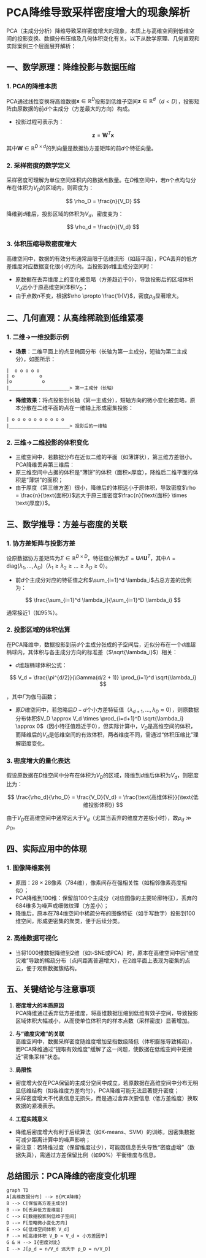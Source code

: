# PCA降维导致采样密度增大的现象解析

PCA（主成分分析）降维导致采样密度增大的现象，本质上与高维空间到低维空间的投影变换、数据分布压缩及几何体积变化有关。以下从数学原理、几何直观和实际案例三个层面展开解析：

## 一、数学原理：降维投影与数据压缩

### 1. **PCA的降维本质**
PCA通过线性变换将高维数据$\mathbf{x} \in \mathbb{R}^D$投影到低维子空间$\mathbf{z} \in \mathbb{R}^d$（$d < D$），投影矩阵由原数据的前$d$个主成分（方差最大的方向）构成。  
- 投影过程可表示为：

$$
\mathbf{z} = \mathbf{W}^T\mathbf{x}
$$

其中$\mathbf{W} \in \mathbb{R}^{D \times d}$的列向量是数据协方差矩阵的前$d$个特征向量。

### 2. **采样密度的数学定义**
采样密度可理解为单位空间体积内的数据点数量。在$D$维空间中，若$n$个点均匀分布在体积为$V_D$的区域内，则密度为：

$$
\rho_D = \frac{n}{V_D}
$$

降维到$d$维后，投影区域的体积为$V_d$，密度变为：

$$
\rho_d = \frac{n}{V_d}
$$

### 3. **体积压缩导致密度增大**
高维空间中，数据的有效分布通常局限于低维流形（如超平面），PCA丢弃的低方差维度对应数据变化很小的方向。当投影到$d$维主成分空间时：  
- 原数据在丢弃维度上的变化被忽略（方差趋近于0），导致投影后的区域体积$V_d$远小于原高维空间体积$V_D$；  
- 由于点数$n$不变，根据$\rho \propto \frac{1}{V}$，密度$\rho_d$显著增大。

## 二、几何直观：从高维稀疏到低维紧凑

### 1. **二维→一维投影示例**
- **场景**：二维平面上的点呈椭圆分布（长轴为第一主成分，短轴为第二主成分），如图所示：  

```
|  o o o o o 
| o         o 
|o           o 
|______________________> 第一主成分（长轴）
```


- **降维效果**：将点投影到长轴（第一主成分），短轴方向的微小变化被忽略，原本分散在二维平面的点在一维轴上形成密集投影：


```
| o o o o o o o o o o 
|______________________> 投影后的一维轴
```

### 2. **三维→二维投影的体积变化**
- 三维空间中，若数据分布在近似二维的平面（如薄饼状），第三维方差很小。PCA降维丢弃第三维后：  
- 原三维空间中占据的体积是“薄饼”的体积（面积×厚度），降维后二维平面的体积是“薄饼”的面积；  
- 由于厚度（第三维方差）很小，降维后的体积远小于原体积，导致密度$\rho = \frac{n}{\text{面积}}$远大于原三维密度$\frac{n}{\text{面积} \times \text{厚度}}$。

## 三、数学推导：方差与密度的关联

### 1. **协方差矩阵与投影方差**
设原数据协方差矩阵为$\Sigma \in \mathbb{R}^{D \times D}$，特征值分解为$\Sigma = \mathbf{U}\Lambda\mathbf{U}^T$，其中$\Lambda = \text{diag}(\lambda_1, \dots, \lambda_D)$（$\lambda_1 \geq \lambda_2 \geq \dots \geq \lambda_D \geq 0$）。  
- 前$d$个主成分对应的特征值之和$\sum_{i=1}^d \lambda_i$占总方差的比例为：

$$
\frac{\sum_{i=1}^d \lambda_i}{\sum_{i=1}^D \lambda_i}
$$

通常接近1（如95%）。

### 2. **投影区域的体积估算**
在PCA降维中，数据投影到前$d$个主成分张成的子空间后，近似分布在一个$d$维超椭球内，其体积与各主成分方向的标准差（$\sqrt{\lambda_i}$）相关：  
- $d$维超椭球体积公式：

$$
V_d = \frac{\pi^{d/2}}{\Gamma(d/2 + 1)} \prod_{i=1}^d \sqrt{\lambda_i}
$$

，其中$\Gamma$为伽马函数；  
- 原$D$维空间中，若忽略后$D-d$个小方差特征值（$\lambda_{d+1}, \dots, \lambda_D \approx 0$），则原数据分布体积$V_D \approx V_d \times \prod_{i=d+1}^D \sqrt{\lambda_i} \approx 0$（因小特征值趋近于0），但实际计算中，$V_D$是高维空间的体积，而降维后的$V_d$是低维空间的有效体积，两者维度不同，需通过“体积压缩比”理解密度变化。

### 3. **密度增大的量化表达**
假设原数据在$D$维空间中分布在体积为$V_D$的区域，降维到$d$维后体积为$V_d$，则密度比为：

$$
\frac{\rho_d}{\rho_D} = \frac{V_D}{V_d} = \frac{\text{高维体积}}{\text{低维投影体积}}
$$

由于$V_D$在高维空间中通常远大于$V_d$（尤其当丢弃的维度方差极小时），故$\rho_d \gg \rho_D$。

## 四、实际应用中的体现

### 1. **图像降维案例**
- 原图：$28 \times 28$像素（784维），像素间存在强相关性（如相邻像素亮度相似）；  
- PCA降维到100维：保留前100个主成分（对应图像的主要轮廓特征），丢弃的684维多为噪声或细微纹理（方差小）；  
- 降维后，原本在784维空间中稀疏分布的图像特征（如手写数字）投影到100维空间，形成更密集的聚类，便于后续分类。

### 2. **高维数据可视化**
- 当将1000维数据降维到2维（如t-SNE或PCA）时，原本在高维空间中因“维度灾难”导致的稀疏分布（点间距离普遍增大），在2维平面上表现为密集的点云，便于观察数据簇结构。

## 五、关键结论与注意事项

1. **密度增大的本质原因**  
 PCA降维通过丢弃低方差维度，将高维数据压缩到低维有效子空间，导致投影区域体积大幅减小，从而使单位体积内的样本点数（采样密度）显著增加。

2. **与“维度灾难”的关联**  
 高维空间中，数据采样密度随维度增加呈指数级降低（体积膨胀导致稀疏），而PCA降维通过“提取有效维度”缓解了这一问题，使数据在低维空间中更接近“密集采样”状态。

3. **局限性**  
 - 密度增大仅在PCA保留的主成分空间中成立，若原数据在高维空间中分布无明显低维结构（如各维度方差均匀），PCA降维可能无法显著提升密度；  
 - 采样密度增大不代表信息无损失，而是通过舍弃次要信息（低方差维度）换取数据的紧凑表示。

4. **工程实践意义**  
 - 降维后密度增大有利于后续算法（如K-means、SVM）的训练，因密集数据可减少距离计算中的噪声影响；  
 - 需注意：若降维过度（保留维度过少），可能因信息丢失导致“密度虚增”（数据失真），需通过方差保留比例（如90%）平衡维度与信息。

## 总结图示：PCA降维的密度变化机理

```mermaid
graph TD
A[高维数据分布] --> B{PCA降维}
B --> C[保留高方差主成分]
B --> D[丢弃低方差维度]
C --> E[数据投影到低维子空间]
D --> F[忽略微小变化方向]
E --> G[低维空间体积 V_d]
F --> H[高维体积 V_D ≈ V_d × 小方差因子]
G & H --> I{密度对比}
I --> J[ρ_d = n/V_d 远大于 ρ_D = n/V_D]
```
